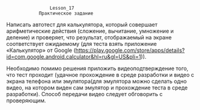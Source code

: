                     Lesson_17
                Практическое задание
Написать автотест для калькулятора, который совершает арифметические действия (сложение, вычитание, умножение и деление)
и проверяет, что результат, отображаемый на экране соответствует ожидаемому (для теста взять приложение 
«Калькулятор» от Google (https://play.google.com/store/apps/details?id=com.google.android.calculator&hl=ru&gl=US&pli=1)).

Необходимо помимо решения приложить видеоподтверждение того, что тест проходит (удачное прохождение в среде разработки
и видео с экрана телефона или эмулятора(для эмулятора можно сделать одно видео, на котором виден сам эмулятор и прохождение 
теста в среде разработки). Способ передачи видео следует обговорить с проверяющим.
